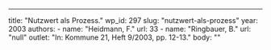 ---
  title: "Nutzwert als Prozess."
  wp_id: 297
  slug: "nutzwert-als-prozess"
  year: 2003
  authors: 
    - 
      name: "Heidmann, F."
      url: 33
    - 
      name: "Ringbauer, B."
      url: "null"
  outlet: "In: Kommune 21, Heft 9/2003, pp. 12-13."
  body: ""
